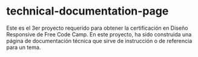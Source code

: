 # technical-documentation-page
Este es el 3er proyecto requerido para obtener la certificación en Diseño Responsive de Free Code Camp.  En este proyecto, ha sido construida una página de documentación técnica que sirve de instrucción o de referencia para un tema.

